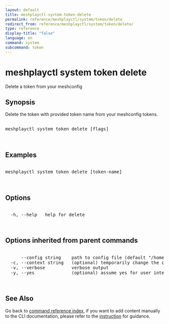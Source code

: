 ```yaml
---
layout: default
title: meshplayctl-system-token-delete
permalink: reference/meshplayctl/system/token/delete
redirect_from: reference/meshplayctl/system/token/delete/
type: reference
display-title: "false"
language: en
command: system
subcommand: token
---
```


# meshplayctl system token delete

Delete a token from your meshconfig

## Synopsis

Delete the token with provided token name from your meshconfig tokens.
<pre class='codeblock-pre'>
<div class='codeblock'>
meshplayctl system token delete [flags]

</div>
</pre> 

## Examples

<pre class='codeblock-pre'>
<div class='codeblock'>
meshplayctl system token delete [token-name]

</div>
</pre> 

## Options

<pre class='codeblock-pre'>
<div class='codeblock'>
  -h, --help   help for delete

</div>
</pre>

## Options inherited from parent commands

<pre class='codeblock-pre'>
<div class='codeblock'>
      --config string    path to config file (default "/home/runner/.meshery/config.yaml")
  -c, --context string   (optional) temporarily change the current context.
  -v, --verbose          verbose output
  -y, --yes              (optional) assume yes for user interactive prompts.

</div>
</pre>

## See Also

Go back to [command reference index](/reference/meshplayctl/), if you want to add content manually to the CLI documentation, please refer to the [instruction](/project/contributing/contributing-cli#preserving-manually-added-documentation) for guidance.
